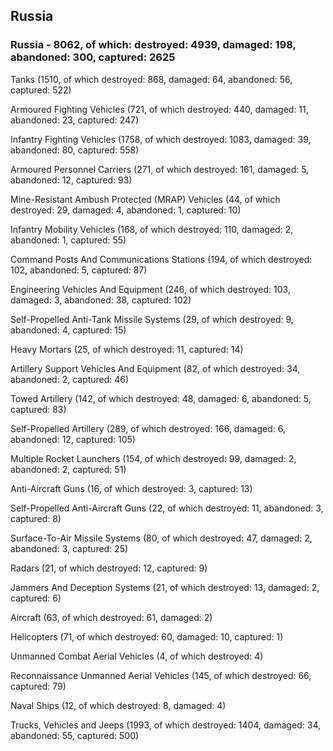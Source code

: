 
 
 ## Russia
 
 ### Russia - 8062, of which: destroyed: 4939, damaged: 198, abandoned: 300, captured: 2625

 

 

 Tanks (1510, of which destroyed: 868, damaged: 64, abandoned: 56, captured: 522)

 Armoured Fighting Vehicles (721, of which destroyed: 440, damaged: 11, abandoned: 23, captured: 247)

 Infantry Fighting Vehicles (1758, of which destroyed: 1083, damaged: 39, abandoned: 80, captured: 558)

 Armoured Personnel Carriers (271, of which destroyed: 161, damaged: 5, abandoned: 12, captured: 93)

 Mine-Resistant Ambush Protected (MRAP) Vehicles (44, of which destroyed: 29, damaged: 4, abandoned: 1, captured: 10)

 Infantry Mobility Vehicles (168, of which destroyed: 110, damaged: 2, abandoned: 1, captured: 55)

 Command Posts And Communications Stations (194, of which destroyed: 102, abandoned: 5, captured: 87)

 Engineering Vehicles And Equipment (246, of which destroyed: 103, damaged: 3, abandoned: 38, captured: 102)

 Self-Propelled Anti-Tank Missile Systems (29, of which destroyed: 9, abandoned: 4, captured: 15)

 Heavy Mortars (25, of which destroyed: 11, captured: 14)

 Artillery Support Vehicles And Equipment (82, of which destroyed: 34, abandoned: 2, captured: 46)

 Towed Artillery (142, of which destroyed: 48, damaged: 6, abandoned: 5, captured: 83)

 Self-Propelled Artillery (289, of which destroyed: 166, damaged: 6, abandoned: 12, captured: 105)

 Multiple Rocket Launchers (154, of which destroyed: 99, damaged: 2, abandoned: 2, captured: 51)

 Anti-Aircraft Guns (16, of which destroyed: 3, captured: 13)

 Self-Propelled Anti-Aircraft Guns (22, of which destroyed: 11, abandoned: 3, captured: 8)

 Surface-To-Air Missile Systems (80, of which destroyed: 47, damaged: 2, abandoned: 3, captured: 25)

 Radars (21, of which destroyed: 12, captured: 9)

 Jammers And Deception Systems (21, of which destroyed: 13, damaged: 2, captured: 6)

 Aircraft (63, of which destroyed: 61, damaged: 2)

 Helicopters (71, of which destroyed: 60, damaged: 10, captured: 1)

 Unmanned Combat Aerial Vehicles (4, of which destroyed: 4)

 Reconnaissance Unmanned Aerial Vehicles (145, of which destroyed: 66, captured: 79)

 Naval Ships (12, of which destroyed: 8, damaged: 4)

 Trucks, Vehicles and Jeeps (1993, of which destroyed: 1404, damaged: 34, abandoned: 55, captured: 500)

